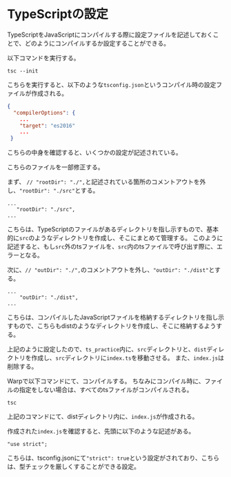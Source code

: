 # TypeScriptの設定

TypeScriptをJavaScriptにコンパイルする際に設定ファイルを記述しておくことで、どのようにコンパイルするか設定することができる。

以下コマンドを実行する。

```
tsc --init
```

こちらを実行すると、以下のような`tsconfig.json`というコンパイル時の設定ファイルが作成される。

```tsconfig.json
{
  "compilerOptions": {
    ...
    "target": "es2016"
    ...
 }
```

こちらの中身を確認すると、いくつかの設定が記述されている。

こちらのファイルを一部修正する。

まず、 `// "rootDir": "./",`と記述されている箇所のコメントアウトを外し、`"rootDir": "./src"`とする。

```
...
   "rootDir": "./src",   
...
```

こちらは、TypeScriptのファイルがあるディレクトリを指し示すもので、基本的に`src`のようなディレクトリを作成し、そこにまとめて管理する。
このように記述すると、もし`src`外のtsファイルを、`src`内のtsファイルで呼び出す際に、エラーとなる。

次に、`// "outDir": "./",`のコメントアウトを外し、`"outDir": "./dist"`とする。

```
...
    "outDir": "./dist",
...
```

こちらは、コンパイルしたJavaScriptファイルを格納するディレクトリを指し示すもので、こちらもdistのようなディレクトリを作成し、そこに格納するようする。

上記のように設定したので、`ts_practice`内に、`src`ディレクトリと、`dist`ディレクトリを作成し、`src`ディレクトリに`index.ts`を移動させる。
また、`index.js`は削除する。

Warpで以下コマンドにて、コンパイルする。
ちなみにコンパイル時に、ファイルの指定をしない場合は、すべてのtsファイルがコンパイルされる。

```
tsc
```

上記のコマンドにて、distディレクトリ内に、`index.js`が作成される。

作成された`index.js`を確認すると、先頭に以下のような記述がある。

```
"use strict";
```

こちらは、tsconfig.jsonにて`"strict": true`という設定がされており、こちらは、型チェックを厳しくすることができる設定。